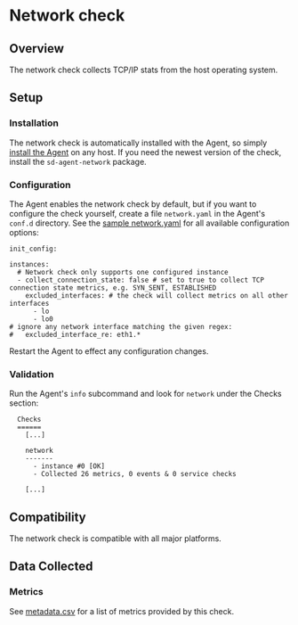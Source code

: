 # Network check
## Overview

The network check collects TCP/IP stats from the host operating system.

## Setup
### Installation

The network check is automatically installed with the Agent, so simply [install the Agent](https://support.serverdensity.com/hc/en-us/search?query=install) on any host. If you need the newest version of the check, install the `sd-agent-network` package.

### Configuration

The Agent enables the network check by default, but if you want to configure the check yourself, create a file `network.yaml` in the Agent's `conf.d` directory. See the [sample network.yaml](https://github.com/serverdensity/sd-agent-core-plugins/blob/master/network/conf.yaml.default) for all available configuration options:

```
init_config:

instances:
  # Network check only supports one configured instance
  - collect_connection_state: false # set to true to collect TCP connection state metrics, e.g. SYN_SENT, ESTABLISHED
    excluded_interfaces: # the check will collect metrics on all other interfaces
      - lo
      - lo0
# ignore any network interface matching the given regex:
#   excluded_interface_re: eth1.*
```

Restart the Agent to effect any configuration changes.

### Validation

Run the Agent's `info` subcommand and look for `network` under the Checks section:

```
  Checks
  ======
    [...]

    network
    -------
      - instance #0 [OK]
      - Collected 26 metrics, 0 events & 0 service checks

    [...]
```

## Compatibility

The network check is compatible with all major platforms.

## Data Collected
### Metrics
See [metadata.csv](metadata.csv) for a list of metrics provided by this check.

